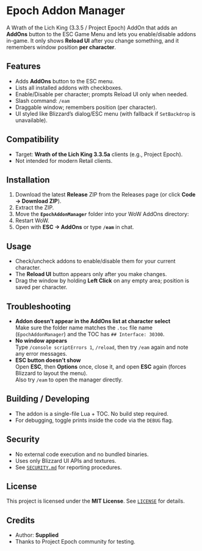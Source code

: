 # Epoch Addon Manager

A Wrath of the Lich King (3.3.5 / Project Epoch) AddOn that adds an **AddOns** button to the ESC Game Menu and lets you enable/disable addons in-game. It only shows **Reload UI** after you change something, and it remembers window position **per character**.

## Features
- Adds **AddOns** button to the ESC menu.
- Lists all installed addons with checkboxes.
- Enable/Disable per character; prompts Reload UI only when needed.
- Slash command: `/eam`
- Draggable window; remembers position (per character).
- UI styled like Blizzard’s dialog/ESC menu (with fallback if `SetBackdrop` is unavailable).

## Compatibility
- Target: **Wrath of the Lich King 3.3.5a** clients (e.g., Project Epoch).
- Not intended for modern Retail clients.

## Installation
1. Download the latest **Release** ZIP from the Releases page (or click **Code → Download ZIP**).
2. Extract the ZIP.
3. Move the **`EpochAddonManager`** folder into your WoW AddOns directory:
4. Restart WoW.
5. Open with **ESC → AddOns** or type **`/eam`** in chat.

## Usage
- Check/uncheck addons to enable/disable them for your current character.
- The **Reload UI** button appears only after you make changes.
- Drag the window by holding **Left Click** on any empty area; position is saved per character.

## Troubleshooting
- **Addon doesn’t appear in the AddOns list at character select**  
Make sure the folder name matches the `.toc` file name (`EpochAddonManager`) and the TOC has `## Interface: 30300`.
- **No window appears**  
Type `/console scriptErrors 1`, `/reload`, then try `/eam` again and note any error messages.
- **ESC button doesn’t show**  
Open **ESC**, then **Options** once, close it, and open **ESC** again (forces Blizzard to layout the menu).  
Also try `/eam` to open the manager directly.

## Building / Developing
- The addon is a single-file Lua + TOC. No build step required.
- For debugging, toggle prints inside the code via the `DEBUG` flag.

## Security
- No external code execution and no bundled binaries.
- Uses only Blizzard UI APIs and textures.
- See [`SECURITY.md`](SECURITY.md) for reporting procedures.

## License
This project is licensed under the **MIT License**. See [`LICENSE`](LICENSE.MIT) for details.

## Credits
- Author: **Supplied**  
- Thanks to Project Epoch community for testing.

